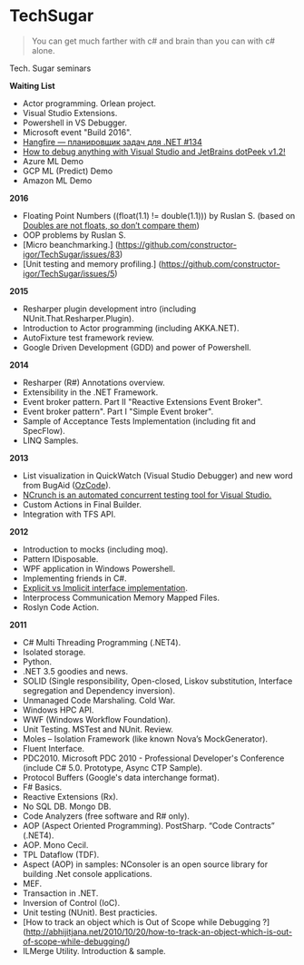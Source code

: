 TechSugar
=========
>You can get much farther with c# and brain than you can with c# alone.

Tech. Sugar seminars

**Waiting List**
* Actor programming. Orlean project.
* Visual Studio Extensions.
* Powershell in VS Debugger.
* Microsoft event "Build 2016".
* [Hangfire — планировщик задач для .NET #134](https://github.com/constructor-igor/TechSugar/issues/134)
* [How to debug anything with Visual Studio and JetBrains dotPeek v1.2!](https://github.com/constructor-igor/TechSugar/issues/32)
* Azure ML Demo
* GCP ML (Predict) Demo
* Amazon ML Demo

**2016**
* Floating Point Numbers ((float(1.1) != double(1.1))) by Ruslan S. (based on [Doubles are not floats, so don’t compare them](https://randomascii.wordpress.com/2012/06/26/doubles-are-not-floats-so-dont-compare-them/))
* OOP problems by Ruslan S.
* [Micro beanchmarking.] (https://github.com/constructor-igor/TechSugar/issues/83)
* [Unit testing and memory profiling.] (https://github.com/constructor-igor/TechSugar/issues/5)

**2015**
* Resharper plugin development intro (including NUnit.That.Resharper.Plugin).
* Introduction to Actor programming (including AKKA.NET).
* AutoFixture test framework review.
* Google Driven Development (GDD) and power of Powershell.

**2014**
* Resharper (R#) Annotations overview.
* Extensibility in the .NET Framework.
* Event broker pattern. Part II "Reactive Extensions Event Broker".
* Event broker pattern". Part I "Simple Event broker".
* Sample of Acceptance Tests Implementation (including fit and SpecFlow).
* LINQ Samples.

**2013**
* List visualization in QuickWatch (Visual Studio Debugger) and new word from BugAid ([OzCode](http://www.oz-code.com/)).
* [NCrunch is an automated concurrent testing tool for Visual Studio.](http://www.ncrunch.net/)
* Custom Actions in Final Builder.
* Integration with TFS API.

**2012**
* Introduction to mocks (including moq).
* Pattern IDisposable.
* WPF application in Windows Powershell.
* Implementing friends in C#.
* [Explicit vs Implicit interface implementation](http://www.codeproject.com/Articles/392516/Why-I-use-explicit-interface-implementation-as-a-d).
* Interprocess Communication Memory Mapped Files.
* Roslyn Code Action.

**2011**
* C# Multi Threading Programming (.NET4).
* Isolated storage.
* Python.
* .NET 3.5 goodies and news.
* SOLID (Single responsibility, Open-closed, Liskov substitution, Interface segregation and Dependency inversion).
* Unmanaged Code Marshaling. Cold War.
* Windows HPC API.
* WWF (Windows Workflow Foundation).
* Unit Testing. MSTest and NUnit. Review.
* Moles – Isolation Framework (like known Nova’s MockGenerator).
* Fluent Interface.
* PDC2010. Microsoft PDC 2010 - Professional Developer's Conference (include C# 5.0. Prototype, Async CTP Sample).
* Protocol Buffers (Google's data interchange format).
* F# Basics.
* Reactive Extensions (Rx).
* No SQL DB. Mongo DB.
* Code Analyzers (free software and R# only).
* AOP (Aspect Oriented Programming). PostSharp. “Code Contracts” (.NET4).
* AOP. Mono Cecil.
* TPL Dataflow (TDF).
* Aspect (AOP) in samples: NConsoler is an open source library for building .Net console applications.
* MEF.
* Transaction in .NET.
* Inversion of Control (IoC).
* Unit testing (NUnit). Best practicies.
* [How to track an object which is Out of Scope while Debugging ?] (http://abhijitjana.net/2010/10/20/how-to-track-an-object-which-is-out-of-scope-while-debugging/)
* ILMerge Utility. Introduction & sample.
